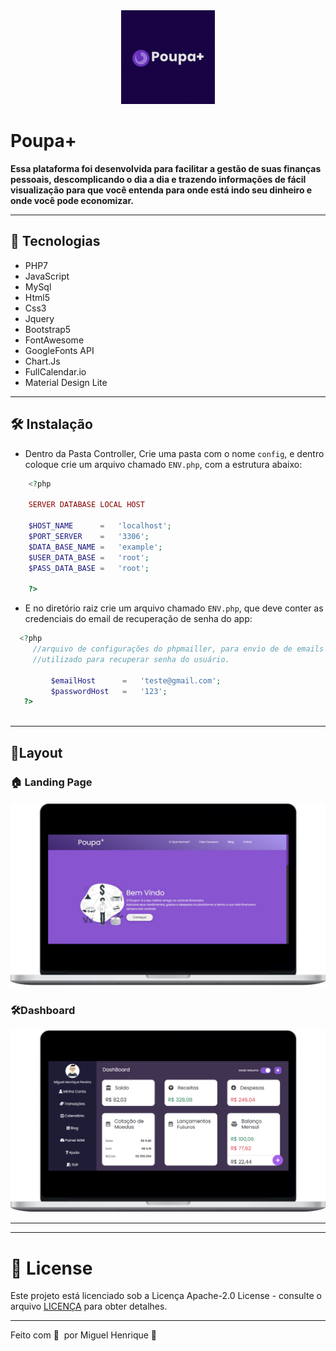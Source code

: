<div style='text-align:center'>
  <img src='.github/Favicon.png' style='width:150px;height:150px;'/>
 </div>

# Poupa+

**Essa plataforma foi desenvolvida para facilitar a gestão de suas finanças pessoais, descomplicando o dia a dia e trazendo informações de fácil visualização para que você entenda para onde está indo seu dinheiro e onde você pode economizar.**

---

## 🚀 Tecnologias

- PHP7
- JavaScript
- MySql
- Html5
- Css3
- Jquery
- Bootstrap5
- FontAwesome
- GoogleFonts API
- Chart.Js
- FullCalendar.io
- Material Design Lite

---
## 🛠️ Instalação

 - Dentro da Pasta Controller, Crie uma pasta com o nome `config`, e dentro coloque 
   crie um arquivo chamado `ENV.php`, com a estrutura abaixo:

```php
    <?php

    SERVER DATABASE LOCAL HOST

    $HOST_NAME      =   'localhost';
    $PORT_SERVER    =   '3306';
    $DATA_BASE_NAME =   'example';
    $USER_DATA_BASE =   'root';
    $PASS_DATA_BASE =   'root';
    
    ?>
```

 - E no diretório raiz crie um arquivo chamado `ENV.php`, que deve conter as
   credenciais do email de recuperação de senha do app:
 
 ```php
   <?php
      //arquivo de configurações do phpmailler, para envio de de emails
      //utilizado para recuperar senha do usuário.
          
          $emailHost      =   'teste@gmail.com';
          $passwordHost   =   '123';
    ?>
   
 ```

---

## **🎨Layout**

### 🏠 Landing Page

![.github/image02.png](.github/image02.png)

### 🛠️Dashboard

![.github/image01.png](.github/image01.png)

---
 ***
 # 📝 License


Este projeto está licenciado sob a Licença Apache-2.0 License - consulte o arquivo [LICENÇA](LICENSE) para obter detalhes.

***
Feito com 💜 &nbsp;por Miguel Henrique 👋
